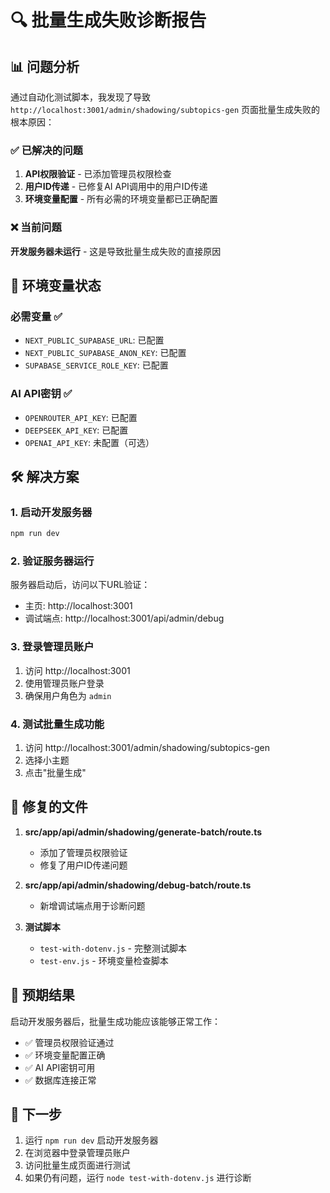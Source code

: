 # 🔍 批量生成失败诊断报告

## 📊 问题分析

通过自动化测试脚本，我发现了导致 `http://localhost:3001/admin/shadowing/subtopics-gen` 页面批量生成失败的根本原因：

### ✅ 已解决的问题

1. **API权限验证** - 已添加管理员权限检查
2. **用户ID传递** - 已修复AI API调用中的用户ID传递
3. **环境变量配置** - 所有必需的环境变量都已正确配置

### ❌ 当前问题

**开发服务器未运行** - 这是导致批量生成失败的直接原因

## 🔧 环境变量状态

### 必需变量 ✅

- `NEXT_PUBLIC_SUPABASE_URL`: 已配置
- `NEXT_PUBLIC_SUPABASE_ANON_KEY`: 已配置
- `SUPABASE_SERVICE_ROLE_KEY`: 已配置

### AI API密钥 ✅

- `OPENROUTER_API_KEY`: 已配置
- `DEEPSEEK_API_KEY`: 已配置
- `OPENAI_API_KEY`: 未配置（可选）

## 🛠️ 解决方案

### 1. 启动开发服务器

```bash
npm run dev
```

### 2. 验证服务器运行

服务器启动后，访问以下URL验证：

- 主页: http://localhost:3001
- 调试端点: http://localhost:3001/api/admin/debug

### 3. 登录管理员账户

1. 访问 http://localhost:3001
2. 使用管理员账户登录
3. 确保用户角色为 `admin`

### 4. 测试批量生成功能

1. 访问 http://localhost:3001/admin/shadowing/subtopics-gen
2. 选择小主题
3. 点击"批量生成"

## 📝 修复的文件

1. **src/app/api/admin/shadowing/generate-batch/route.ts**
   - 添加了管理员权限验证
   - 修复了用户ID传递问题

2. **src/app/api/admin/shadowing/debug-batch/route.ts**
   - 新增调试端点用于诊断问题

3. **测试脚本**
   - `test-with-dotenv.js` - 完整测试脚本
   - `test-env.js` - 环境变量检查脚本

## 🎯 预期结果

启动开发服务器后，批量生成功能应该能够正常工作：

- ✅ 管理员权限验证通过
- ✅ 环境变量配置正确
- ✅ AI API密钥可用
- ✅ 数据库连接正常

## 🚀 下一步

1. 运行 `npm run dev` 启动开发服务器
2. 在浏览器中登录管理员账户
3. 访问批量生成页面进行测试
4. 如果仍有问题，运行 `node test-with-dotenv.js` 进行诊断
